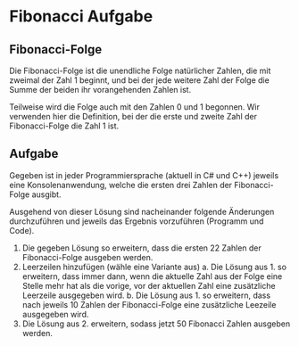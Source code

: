 # Fibonacci Aufgabe #

## Fibonacci-Folge ##

Die Fibonacci-Folge ist die unendliche Folge natürlicher Zahlen, die mit zweimal der Zahl 1 beginnt, und bei der jede weitere Zahl der Folge die Summe der beiden ihr vorangehenden Zahlen ist. 

Teilweise wird die Folge auch mit den Zahlen 0 und 1 begonnen. Wir verwenden hier die Definition, bei der die erste und zweite Zahl der Fibonacci-Folge die Zahl 1 ist.

## Aufgabe ##

Gegeben ist in jeder Programmiersprache (aktuell in C# und C++) jeweils eine Konsolenanwendung, welche die ersten drei Zahlen der Fibonacci-Folge ausgibt.

Ausgehend von dieser Lösung sind nacheinander folgende Änderungen durchzuführen und jeweils das Ergebnis vorzuführen (Programm und Code).

1. Die gegeben Lösung so erweitern, dass die ersten 22 Zahlen der Fibonacci-Folge ausgeben werden.
2. Leerzeilen hinzufügen (wähle eine Variante aus)
	a. Die Lösung aus 1. so erweitern, dass immer dann, wenn die aktuelle Zahl aus der Folge eine Stelle mehr hat als die vorige, vor der aktuellen Zahl eine zusätzliche Leerzeile ausgegeben wird. 
	b. Die Lösung aus 1. so erweitern, dass nach jeweils 10 Zahlen der Fibonacci-Folge eine zusätzliche Leezeile ausgegeben wird. 
3. Die Lösung aus 2. erweitern, sodass jetzt 50 Fibonacci Zahlen ausgeben werden.
